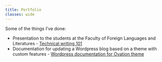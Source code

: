 ```yaml
---
title: Portfolio
classes: wide
---
```


Some of the things I've done:
* Presentation to the students at the Faculty of Foreign Languages and Literatures - [Technical writing 101](technical-writing-101)
* Documentation for updating a Wordpress blog based on a theme with custom features - [Wordpress documentation for Ovation theme](wordpress-doc)